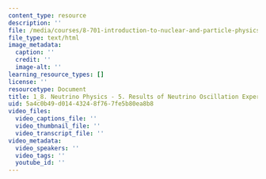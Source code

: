 ```yaml
---
content_type: resource
description: ''
file: /media/courses/8-701-introduction-to-nuclear-and-particle-physics-fall-2020/1_8-neutrino-physics-5-results-of-neutrino-oscillation-experiments.html
file_type: text/html
image_metadata:
  caption: ''
  credit: ''
  image-alt: ''
learning_resource_types: []
license: ''
resourcetype: Document
title: 1_8. Neutrino Physics - 5. Results of Neutrino Oscillation Experiments.html
uid: 5a4c0b49-d014-4324-8f76-7fe5b80ea8b8
video_files:
  video_captions_file: ''
  video_thumbnail_file: ''
  video_transcript_file: ''
video_metadata:
  video_speakers: ''
  video_tags: ''
  youtube_id: ''
---
```

